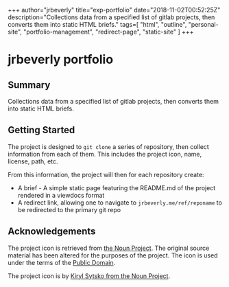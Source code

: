 +++
    author="jrbeverly"
    title="exp-portfolio"
    date="2018-11-02T00:52:25Z"
    description="Collections data from a specified list of gitlab projects, then converts them into static HTML briefs."
    tags=[
  "html",
  "outline",
  "personal-site",
  "portfolio-management",
  "redirect-page",
  "static-site"
]
    +++
    
# jrbeverly portfolio

## Summary

Collections data from a specified list of gitlab projects, then converts them into static HTML briefs.

## Getting Started

The project is designed to `git clone` a series of repository, then collect information from each of them. This includes the project icon, name, license, path, etc.

From this information, the project will then for each repository create:

* A brief - A simple static page featuring the README.md of the project rendered in a viewdocs format
* A redirect link, allowing one to navigate to `jrbeverly.me/ref/reponame` to be redirected to the primary git repo

## Acknowledgements

The project icon is retrieved from [the Noun Project](docs/icon/icon.json). The original source material has been altered for the purposes of the project. The icon is used under the terms of the [Public Domain](https://creativecommons.org/publicdomain/zero/1.0/).

The project icon is by [Kiryl Sytsko from the Noun Project](https://thenounproject.com/term/case/134358/).